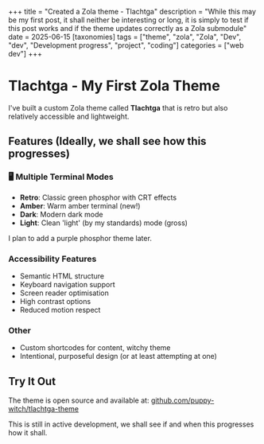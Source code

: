 +++
title = "Created a Zola theme - Tlachtga"
description = "While this may be my first post, it shall neither be interesting or long, it is simply to test if this post works and if the theme updates correctly as a Zola submodule"
date = 2025-06-15
[taxonomies]
tags = ["theme", "zola", "Zola", "Dev", "dev", "Development progress", "project", "coding"]
categories = ["web dev"]
+++

# Tlachtga - My First Zola Theme

I've built a custom Zola theme called **Tlachtga** that is retro but also relatively accessible and lightweight.

## Features (Ideally, we shall see how this progresses)

### 🖥️ Multiple Terminal Modes
- **Retro**: Classic green phosphor with CRT effects
- **Amber**: Warm amber terminal (new!)
- **Dark**: Modern dark mode
- **Light**: Clean 'light' (by my standards) mode (gross)

I plan to add a purple phosphor theme later.

### Accessibility Features
- Semantic HTML structure
- Keyboard navigation support
- Screen reader optimisation  
- High contrast options
- Reduced motion respect

### Other

- Custom shortcodes for content, witchy theme
- Intentional, purposeful design (or at least attempting at one)

## Try It Out
The theme is open source and available at:
[github.com/puppy-witch/tlachtga-theme](https://github.com/puppy-witch/tlachtga-theme)

This is still in active development, we shall see if and when this progresses how it shall.
